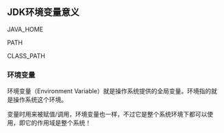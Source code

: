 ## JDK环境变量意义

JAVA_HOME

PATH

CLASS_PATH

### 环境变量

环境变量（Environment Variable）就是操作系统提供的全局变量。环境指的就是操作系统这个环境。

变量时用来被赋值/调用，环境变量也一样，不过它是整个系统环境下都可以使用，即它的作用域是整个系统！

